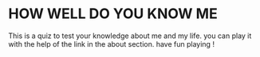 # HOW WELL DO YOU KNOW ME

This is a quiz to test your knowledge about me and my life. you can play it with the help of the link in the about section. have fun playing ! 